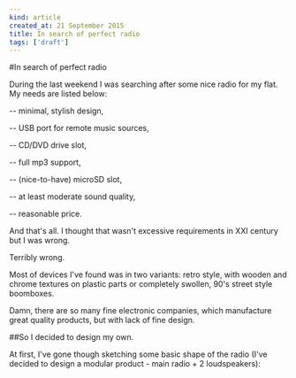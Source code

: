 ```yaml
---
kind: article
created_at: 21 September 2015
title: In search of perfect radio
tags: ['draft']
---
```


#In search of perfect radio

During the last weekend I was searching after some nice radio for my flat. My needs are listed below:

-- minimal, stylish design,

-- USB port for remote music sources,

-- CD/DVD drive slot,

-- full mp3 support,

-- (nice-to-have) microSD slot,

-- at least moderate sound quality,

-- reasonable price.

And that's all. I thought that wasn't excessive requirements in XXI century but I was wrong.

Terribly wrong.

Most of devices I've found was in two variants: retro style, with wooden and chrome textures on plastic parts or completely swollen, 90's street style boomboxes.

Damn, there are so many fine electronic companies, which manufacture great quality products, but with lack of fine design.

##So I decided to design my own.

At first, I've gone though sketching some basic shape of the radio (I've decided to design a modular product - main radio + 2 loudspeakers):

